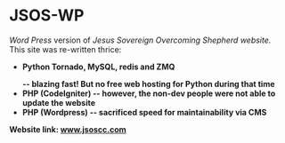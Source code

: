 # JSOS-WP

<i>Word Press</i> version of <i>Jesus Sovereign Overcoming Shepherd website.</i> <br/> 
This site was re-written thrice:
  * <b>Python Tornado, MySQL, redis and ZMQ</p> -- blazing fast! But no free web hosting for Python during that time
  * <b>PHP (CodeIgniter)</b> -- however, the non-dev people were not able to update the website
  * <b>PHP (Wordpress)</b> -- sacrificed speed for maintainability via CMS
  
Website link: <b>www.jsoscc.com</b>
